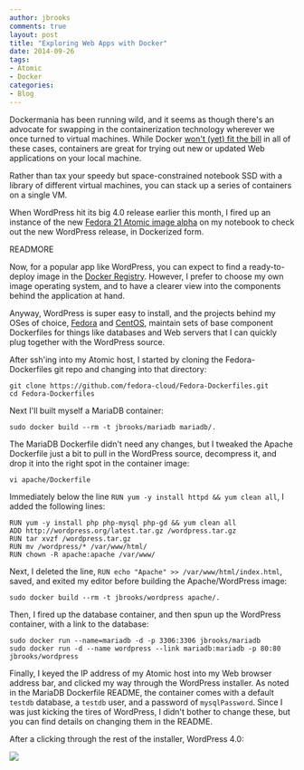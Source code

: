 ```yaml
---
author: jbrooks
comments: true
layout: post
title: "Exploring Web Apps with Docker"
date: 2014-09-26
tags:
- Atomic
- Docker
categories:
- Blog
---
```

Dockermania has been running wild, and it seems as though there's an advocate for swapping in the containerization technology wherever we once turned to virtual machines. While Docker [won't (yet) fit the bill](https://opensource.com/business/14/9/security-for-docker) in all of these cases, containers are great for trying out new or updated Web applications on your local machine. 

Rather than tax your speedy but space-constrained notebook SSD with a library of different virtual machines, you can stack up a series of containers on a single VM. 

When WordPress hit its big 4.0 release earlier this month, I fired up an instance of the new [Fedora 21 Atomic image alpha](http://fedoraproject.org/en/get-prerelease#cloud) on my notebook to check out the new WordPress release, in Dockerized form.

READMORE

Now, for a popular app like WordPress, you can expect to find a ready-to-deploy image in the [Docker Registry](https://registry.hub.docker.com/_/wordpress/). However, I prefer to choose my own image operating system, and to have a clearer view into the components behind the application at hand. 

Anyway, WordPress is super easy to install, and the projects behind my OSes of choice, [Fedora](https://github.com/fedora-cloud/Fedora-Dockerfiles) and [CentOS](https://github.com/CentOS/CentOS-Dockerfiles), maintain sets of base component Dockerfiles for things like databases and Web servers that I can quickly plug together with the WordPress source.

After ssh'ing into my Atomic host, I started by cloning the Fedora-Dockerfiles git repo and changing into that directory:

````
git clone https://github.com/fedora-cloud/Fedora-Dockerfiles.git
cd Fedora-Dockerfiles
````
Next I'll built myself a MariaDB container:

````
sudo docker build --rm -t jbrooks/mariadb mariadb/.
````

The MariaDB Dockerfile didn't need any changes, but I tweaked the Apache Dockerfile just a bit to pull in the WordPress source, decompress it, and drop it into the right spot in the container image:

````
vi apache/Dockerfile
````

Immediately below the line `RUN yum -y install httpd && yum clean all`, I added the following lines:

````
RUN yum -y install php php-mysql php-gd && yum clean all
ADD http://wordpress.org/latest.tar.gz /wordpress.tar.gz
RUN tar xvzf /wordpress.tar.gz
RUN mv /wordpress/* /var/www/html/
RUN chown -R apache:apache /var/www/
````

Next, I deleted the line, `RUN echo "Apache" >> /var/www/html/index.html`, saved, and exited my editor before building the Apache/WordPress image:

````
sudo docker build --rm -t jbrooks/wordpress apache/.
````

Then, I fired up the database container, and then spun up the WordPress container, with a link to the database:

````
sudo docker run --name=mariadb -d -p 3306:3306 jbrooks/mariadb
sudo docker run -d --name wordpress --link mariadb:mariadb -p 80:80 jbrooks/wordpress
````

Finally, I keyed the IP address of my Atomic host into my Web browser address bar, and clicked my way through the WordPress installer. As noted in the MariaDB Dockerfile README, the container comes with a default `testdb` database, a `testdb` user, and a password of `mysqlPassword`. Since I was just kicking the tires of WordPress, I didn't bother to change these, but you can find details on changing them in the README. 

After a clicking through the rest of the installer, WordPress 4.0:

<img src="http://www.projectatomic.io/images/wordpress-screen.png">
